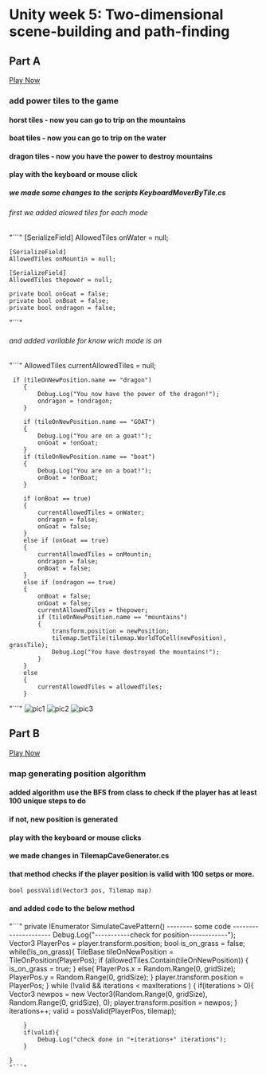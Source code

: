 # Unity week 5: Two-dimensional scene-building and path-finding

## Part A
[Play Now](https://tommy-bar.itch.io/tilemap-game-objects-power)
### add power tiles to the game
#### horst tiles - now you can go to trip on the mountains
#### boat tiles - now you can go to trip on the water
#### dragon tiles - now you have the power to destroy mountains
#### play with the keyboard or mouse click
##### we made some changes to the scripts KeyboardMoverByTile.cs
###### first we added alowed tiles for each mode
"```"
    [SerializeField]
    AllowedTiles onWater = null;

    [SerializeField]
    AllowedTiles onMountin = null;

    [SerializeField]
    AllowedTiles thepower = null;
    
    private bool onGoat = false;
    private bool onBoat = false;
    private bool ondragon = false;
"```"
###### and added varilable for know wich mode is on
"```"
    AllowedTiles currentAllowedTiles = null;
    
     if (tileOnNewPosition.name == "dragon")
        {
            Debug.Log("You now have the power of the dragon!");
            ondragon = !ondragon;
        }

        if (tileOnNewPosition.name == "GOAT")
        {
            Debug.Log("You are on a goat!");
            onGoat = !onGoat;
        }
        if (tileOnNewPosition.name == "boat")
        {
            Debug.Log("You are on a boat!");
            onBoat = !onBoat;
        }
        
        if (onBoat == true)
        {
            currentAllowedTiles = onWater;
            ondragon = false;
            onGoat = false;
        }
        else if (onGoat == true)
        {
            currentAllowedTiles = onMountin;
            ondragon = false;
            onBoat = false;
        }
        else if (ondragon == true)
        {
            onBoat = false;
            onGoat = false;
            currentAllowedTiles = thepower;
            if (tileOnNewPosition.name == "mountains")
            {
                transform.position = newPosition;
                tilemap.SetTile(tilemap.WorldToCell(newPosition), grassTile);
                Debug.Log("You have destroyed the mountains!");
            }
        }
        else
        {
            currentAllowedTiles = allowedTiles;
        }
"```"
![pic1](https://github.com/GameDev-Tommy-Bar/TileMapGame/blob/e20789da8dbb7e975103e78fac760a0d989488f6/Assets/pics/game1-1.jpeg)
![pic2](https://github.com/GameDev-Tommy-Bar/TileMapGame/blob/e20789da8dbb7e975103e78fac760a0d989488f6/Assets/pics/game1-2.jpeg)
![pic3](https://github.com/GameDev-Tommy-Bar/TileMapGame/blob/e20789da8dbb7e975103e78fac760a0d989488f6/Assets/pics/game1-3.jpeg)
## Part B
[Play Now](https://tommy-bar.itch.io/tilemap-game-objects-power)
### map generating position algorithm
#### added algorithm use the BFS from class to check if the player has at least 100 unique steps to do
#### if not, new position is generated
#### play with the keyboard or mouse clicks
#### we made changes in TilemapCaveGenerator.cs
#### that method checks if the player position is valid with 100 setps or more.
    bool possValid(Vector3 pos, Tilemap map)
#### and added code to the below method
"```"
    private IEnumerator SimulateCavePattern()
    -------- some code ---------------------
            Debug.Log("-----------check for position------------");
        Vector3 PlayerPos = player.transform.position;
        bool is_on_grass = false;
        while(!is_on_grass){
            TileBase tileOnNewPosition = TileOnPosition(PlayerPos);
        if (allowedTiles.Contain(tileOnNewPosition)) {
            is_on_grass = true;
        }
        else{
            PlayerPos.x = Random.Range(0, gridSize);
            PlayerPos.y = Random.Range(0, gridSize);
        }
        player.transform.position = PlayerPos; 
        }
        while (!valid && iterations < maxIterations )
        {
            if(iterations > 0){
                Vector3 newpos = new Vector3(Random.Range(0, gridSize), Random.Range(0, gridSize), 0);
                player.transform.position = newpos;
            }
            iterations++;
            valid = possValid(PlayerPos, tilemap);
            
        }
        if(valid){
            Debug.Log("check done in "+iterations+" iterations");
        }

    }
    "```"


